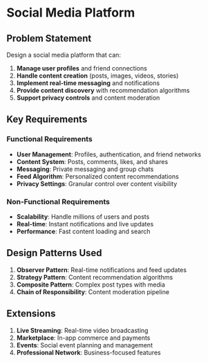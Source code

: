 # Social Media Platform

## Problem Statement

Design a social media platform that can:

1. **Manage user profiles** and friend connections
2. **Handle content creation** (posts, images, videos, stories)
3. **Implement real-time messaging** and notifications
4. **Provide content discovery** with recommendation algorithms
5. **Support privacy controls** and content moderation

## Key Requirements

### Functional Requirements
- **User Management**: Profiles, authentication, and friend networks
- **Content System**: Posts, comments, likes, and shares
- **Messaging**: Private messaging and group chats
- **Feed Algorithm**: Personalized content recommendations
- **Privacy Settings**: Granular control over content visibility

### Non-Functional Requirements
- **Scalability**: Handle millions of users and posts
- **Real-time**: Instant notifications and live updates
- **Performance**: Fast content loading and search

## Design Patterns Used

1. **Observer Pattern**: Real-time notifications and feed updates
2. **Strategy Pattern**: Content recommendation algorithms
3. **Composite Pattern**: Complex post types with media
4. **Chain of Responsibility**: Content moderation pipeline

## Extensions

1. **Live Streaming**: Real-time video broadcasting
2. **Marketplace**: In-app commerce and payments
3. **Events**: Social event planning and management
4. **Professional Network**: Business-focused features